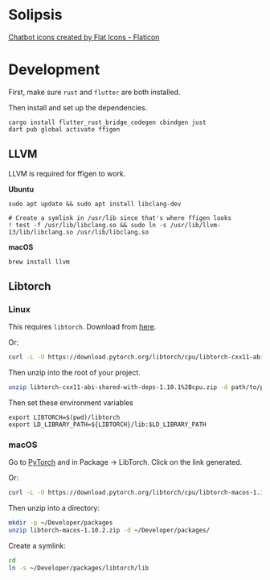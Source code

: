 # Solipsis

<a href="https://www.flaticon.com/free-icons/chatbot" title="chatbot icons">Chatbot icons created by Flat Icons - Flaticon</a>

# Development

First, make sure `rust` and `flutter` are both installed.

Then install and set up the dependencies.

```shell
cargo install flutter_rust_bridge_codegen cbindgen just
dart pub global activate ffigen
```

## LLVM

LLVM is required for ffigen to work.

**Ubuntu**
```shell
sudo apt update && sudo apt install libclang-dev

# Create a symlink in /usr/lib since that's where ffigen looks
! test -f /usr/lib/libclang.so && sudo ln -s /usr/lib/llvm-13/lib/libclang.so /usr/lib/libclang.so
```

**macOS**
```shell
brew install llvm
```

## Libtorch

### Linux

This requires `libtorch`. Download from [here](https://download.pytorch.org/libtorch/cpu/libtorch-cxx11-abi-shared-with-deps-1.10.1%2Bcpu.zip).

Or:

```bash
curl -L -O https://download.pytorch.org/libtorch/cpu/libtorch-cxx11-abi-shared-with-deps-1.10.1%2Bcpu.zip
```

Then unzip into the root of your project.

```bash
unzip libtorch-cxx11-abi-shared-with-deps-1.10.1%2Bcpu.zip -d path/to/project/root
```

Then set these environment variables

```shell
export LIBTORCH=$(pwd)/libtorch
export LD_LIBRARY_PATH=${LIBTORCH}/lib:$LD_LIBRARY_PATH
```

### macOS

Go to [PyTorch](https://pytorch.org/get-started/locally/) and in Package -> LibTorch. Click on the link generated.

Or:

```bash
curl -L -O https://download.pytorch.org/libtorch/cpu/libtorch-macos-1.10.2.zip
```

Then unzip into a directory:

```bash
mkdir -p ~/Developer/packages
unzip libtorch-macos-1.10.2.zip -d ~/Developer/packages/
```

Create a symlink:

```bash
cd
ln -s ~/Developer/packages/libtorch/lib
```